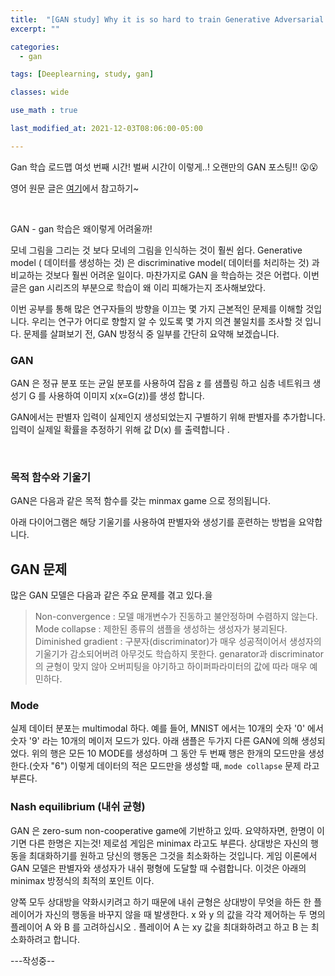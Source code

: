 ```yaml
---
title:  "[GAN study] Why it is so hard to train Generative Adversarial Networks!"
excerpt: ""

categories:
  - gan

tags: [Deeplearning, study, gan]

classes: wide

use_math : true

last_modified_at: 2021-12-03T08:06:00-05:00

---
```


Gan 학습 로드맵 여섯 번째 시간! 벌써 시간이 이렇게..! 오랜만의 GAN 포스팅!! 😮😮

영어 원문 글은 [여기](https://jonathan-hui.medium.com/gan-why-it-is-so-hard-to-train-generative-advisory-networks-819a86b3750b)에서 참고하기~


<br>

GAN - gan 학습은 왜이렇게 어려울까!

모네 그림을 그리는 것 보다 모네의 그림을 인식하는 것이 훨씬 쉽다. Generative model ( 데이터를 생성하는 것) 은 discriminative model( 데이터를 처리하는 것)
과 비교하는 것보다 훨씬 어려운 일이다. 마찬가지로 GAN 을 학습하는 것은 어렵다. 이번 글은 gan 시리즈의 부분으로 학습이 왜 이리 피해가는지 조사해보았다.

이번 공부를 통해 많은 연구자들의 방향을 이끄는 몇 가지 근본적인 문제를 이해할 것입니다. 우리는 연구가 어디로 향할지 알 수 있도록 몇 가지 의견 불일치를 조사할 것 입니다.
문제를 살펴보기 전, GAN 방정식 중 일부를 간단히 요약해 보겠습니다.


### GAN

GAN 은 정규 분포 또는 균일 분포를 사용하여 잡음 z 를 샘플링 하고 심층 네트워크 생성기 G 를 사용하여 이미지 x(x=G(z))를 생성 합니다.

GAN에서는 판별자 입력이 실제인지 생성되었는지 구별하기 위해 판별자를 추가합니다. 입력이 실제일 확률을 추정하기 위해 값 D(x) 를 출력합니다 .

<br>

### 목적 함수와 기울기

GAN은 다음과 같은 목적 함수를 갖는 minmax game 으로 정의됩니다.

아래 다이어그램은 해당 기울기를 사용하여 판별자와 생성기를 훈련하는 방법을 요약합니다.

## GAN 문제

많은 GAN 모델은 다음과 같은 주요 문제를 겪고 있다.을

> Non-convergence : 모델 매개변수가 진동하고 불안정하며 수렴하지 않는다.
> Mode collapse : 제한된 종류의 샘플을 생성하는 생성자가 붕괴된다.
> Diminished gradient : 구분자(discriminator)가 매우 성공적이어서 생성자의 기울기가 감소되어버려 아무것도 학습하지 못한다.
> genarator과 discriminator의 균형이 맞지 않아 오버피팅을 야기하고 하이퍼파라미터의 값에 따라 매우 예민하다.

### Mode

실제 데이터 분포는 multimodal 하다. 예를 들어, MNIST 에서는 10개의 숫자 '0' 에서 숫자 '9' 라는 10개의 메이저 모드가 있다.
아래 샘플은 두가지 다른 GAN에 의해 생성되었다. 위의 행은 모든 10 MODE를 생성하며 그 동안 두 번째 행은 한개의 모드만을 생성한다.(숫자 "6")
이렇게 데이터의 적은 모드만을 생성할 때, `mode collapse` 문제 라고 부른다. 


### Nash equilibrium (내쉬 균형)

GAN 은 zero-sum non-cooperative game에 기반하고 있따. 요약하자면, 한명이 이기면 다른 한명은 지는것! 제로섬 게임은 minimax 라고도 부른다. 
상대방은 자신의 행동을 최대화하기를 원하고 당신의 행동은 그것을 최소화하는 것입니다. 게임 이론에서 GAN 모델은 판별자와 생성자가 
내쉬 평형에 도달할 때 수렴합니다. 이것은 아래의 minimax 방정식의 최적의 포인트 이다.



양쪽 모두 상대방을 약화시키려고 하기 때문에 내쉬 균형은 상대방이 무엇을 하든 한 플레이어가 자신의 행동을 바꾸지 않을 때 발생한다.
 x 와 y 의 값을 각각 제어하는 두 명의 플레이어 A 와 B 를 고려하십시오 . 플레이어 A 는 xy 값을 최대화하려고 하고 B 는 최소화하려고 합니다.




---작성중--



